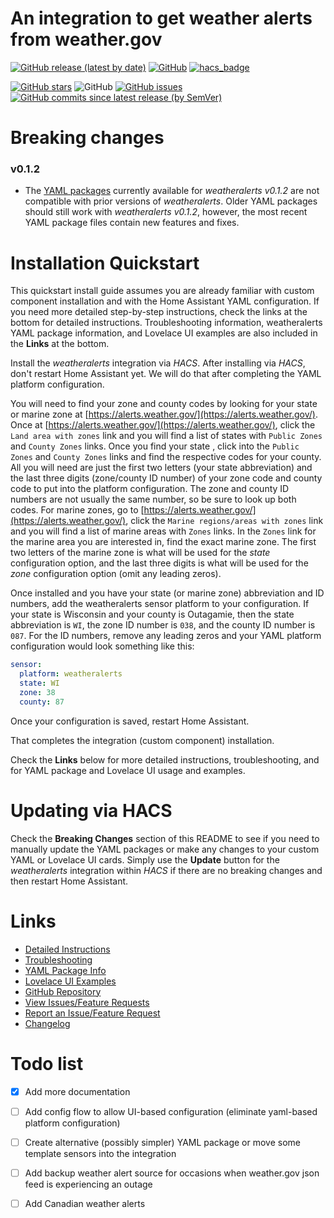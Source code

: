 # An integration to get weather alerts from weather.gov

[![GitHub release (latest by date)][release-badge]][release-link]  [![GitHub][license-badge]][license-link]  [![hacs_badge][hacs-badge]][hacs-link]

[![GitHub stars][stars-badge]][stars-link]  ![GitHub][maintained-badge]  [![GitHub issues][issues-badge]][issues-link]  [![GitHub commits since latest release (by SemVer)][commits-badge]][commits-link]


# Breaking changes

### v0.1.2
 * The [YAML packages](https://github.com/custom-components/weatheralerts/blob/master/documentation/YAML_PACKAGES_DOCS.md) currently available for *weatheralerts v0.1.2* are not compatible with prior versions of *weatheralerts*. Older YAML packages should still work with *weatheralerts v0.1.2*, however, the most recent YAML package files contain new features and fixes.


# Installation Quickstart

This quickstart install guide assumes you are already familiar with custom component installation and with the Home Assistant YAML configuration. If you need more detailed step-by-step instructions, check the links at the bottom for detailed instructions. Troubleshooting information, weatheralerts YAML package information, and Lovelace UI examples are also included in the **Links** at the bottom.

Install the *weatheralerts* integration via *HACS*. After installing via *HACS*, don't restart Home Assistant yet. We will do that after completing the YAML platform configuration.

You will need to find your zone and county codes by looking for your state or marine zone at [https://alerts.weather.gov/](https://alerts.weather.gov/). Once at [https://alerts.weather.gov/](https://alerts.weather.gov/), click the `Land area with zones` link and you will find a list of states with `Public Zones` and `County Zones` links. Once you find your state , click into the `Public Zones` and `County Zones` links and find the respective codes for your county. All you will need are just the first two letters (your state abbreviation) and the last three digits (zone/county ID number) of your zone code and county code to put into the platform configuration. The zone and county ID numbers are not usually the same number, so be sure to look up both codes. For marine zones, go to [https://alerts.weather.gov/](https://alerts.weather.gov/), click the `Marine regions/areas with zones` link and you will find a list of marine areas with `Zones` links. In the `Zones` link for the marine area you are interested in, find the exact marine zone. The first two letters of the marine zone is what will be used for the *state* configuration option, and the last three digits is what will be used for the *zone* configuration option (omit any leading zeros). 

Once installed and you have your state (or marine zone) abbreviation and ID numbers, add the weatheralerts sensor platform to your configuration. If your state is Wisconsin and your county is Outagamie, then the state abbreviation is `WI`, the zone ID number is `038`, and the county ID number is `087`. For the ID numbers, remove any leading zeros and your YAML platform configuration would look something like this:
```yaml
sensor:
  platform: weatheralerts
  state: WI
  zone: 38
  county: 87
```
Once your configuration is saved, restart Home Assistant. 

That completes the integration (custom component) installation.

Check the **Links** below for more detailed instructions, troubleshooting, and for YAML package and Lovelace UI usage and examples.


# Updating via HACS

Check the **Breaking Changes** section of this README to see if you need to manually update the YAML packages or make any changes to your custom YAML or Lovelace UI cards. Simply use the **Update** button for the *weatheralerts* integration within *HACS* if there are no breaking changes and then restart Home Assistant. 


# Links

  * [Detailed Instructions](https://github.com/custom-components/weatheralerts/blob/master/documentation/DOCUMENTATION.md)
  * [Troubleshooting](https://github.com/custom-components/weatheralerts/blob/master/documentation/TROUBLESHOOTING.md)
  * [YAML Package Info](https://github.com/custom-components/weatheralerts/blob/master/documentation/YAML_PACKAGES_DOCS.md)
  * [Lovelace UI Examples](https://github.com/custom-components/weatheralerts/blob/master/documentation/LOVELACE_EXAMPLES.md)
  * [GitHub Repository](https://github.com/custom-components/weatheralerts)
  * [View Issues/Feature Requests](https://github.com/custom-components/weatheralerts/issues)
  * [Report an Issue/Feature Request](https://github.com/custom-components/weatheralerts/issues/new/choose)
  * [Changelog](https://github.com/custom-components/weatheralerts/blob/master/CHANGELOG.md)




# Todo list
- [x] Add more documentation
- [ ] Add config flow to allow UI-based configuration (eliminate yaml-based platform configuration)
- [ ] Create alternative (possibly simpler) YAML package or move some template sensors into the integration
- [ ] Add backup weather alert source for occasions when weather.gov json feed is experiencing an outage
- [ ] Add Canadian weather alerts


[release-badge]: https://img.shields.io/github/v/release/custom-components/weatheralerts?style=plastic
[release-link]: https://github.com/custom-components/weatheralerts/releases
[license-badge]: https://img.shields.io/github/license/custom-components/weatheralerts?style=plastic
[license-link]: https://github.com/custom-components/weatheralerts/blob/master/LICENSE
[hacs-badge]: https://img.shields.io/badge/HACS-Default-orange.svg?style=plastic
[hacs-link]: https://github.com/hacs/integration
[stars-badge]: https://img.shields.io/github/stars/custom-components/weatheralerts?style=plastic
[stars-link]: https://github.com/custom-components/weatheralerts/stargazers
[maintained-badge]: https://img.shields.io/maintenance/yes/2022.svg?style=plastic
[issues-badge]: https://img.shields.io/github/issues/custom-components/weatheralerts?style=plastic
[issues-link]: https://github.com/custom-components/weatheralerts/issues
[commits-badge]: https://img.shields.io/github/commits-since/custom-components/weatheralerts/latest?style=plastic
[commits-link]: https://github.com/custom-components/weatheralerts/commits/master
